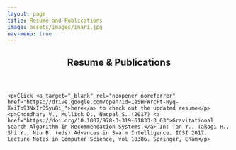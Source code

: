 ```yaml
---
layout: page
title: Resume and Publications
image: assets/images/inari.jpg
nav-menu: true
---
```


<!-- Main -->
<div id="main" class="alt">
	<!-- One -->
	<section id="one">
		<div class="inner">
			<header class="major">
				<h1>Resume & Publications</h1>
			</header>

	<p>Click <a target="_blank" rel="noopener noreferrer" href="https://drive.google.com/open?id=1eSHFWrcFt-Nyq-XxiTp93NxIrDSyu8i_">here</a> to check out the updated resume</p>
	<p>Choudhary V., Mullick D., Nagpal S. (2017) <a href="https://doi.org/10.1007/978-3-319-61833-3_63">Gravitational Search Algorithm in Recommendation Systems.</a> In: Tan Y., Takagi H., Shi Y., Niu B. (eds) Advances in Swarm Intelligence. ICSI 2017. Lecture Notes in Computer Science, vol 10386. Springer, Cham</p>
</div>
